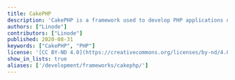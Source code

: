 ```yaml
---
title: CakePHP
description: 'CakePHP is a framework used to develop PHP applications quickly, and many people developers choose CakePHP because of the simple deployment process and documentation.'
authors: ["Linode"]
contributors: ["Linode"]
published: 2020-08-31
keywords: ["CakePHP", "PHP"]
license: '[CC BY-ND 4.0](https://creativecommons.org/licenses/by-nd/4.0)'
show_in_lists: true
aliases: ['/development/frameworks/cakephp/']
---
```


